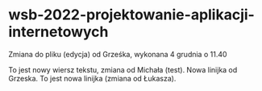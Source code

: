 # wsb-2022-projektowanie-aplikacji-internetowych

Zmiana do pliku (edycja) od Grześka, wykonana 4 grudnia o 11.40

To jest nowy wiersz tekstu, zmiana od Michała (test).
Nowa linijka od Grzeska.
To jest nowa linijka (zmiana od Łukasza).

